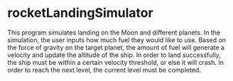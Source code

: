 # rocketLandingSimulator
This program simulates landing on the Moon and different planets. In the simulation, the user inputs how much fuel they would like to use. Based on the force of gravity on the target planet, the amount of fuel will generate a velocity and update the altitude of the ship. In order to land successfully, the ship must be within a certain velocity threshold, or else it will crash. In order to reach the next level, the current level must be completed.
